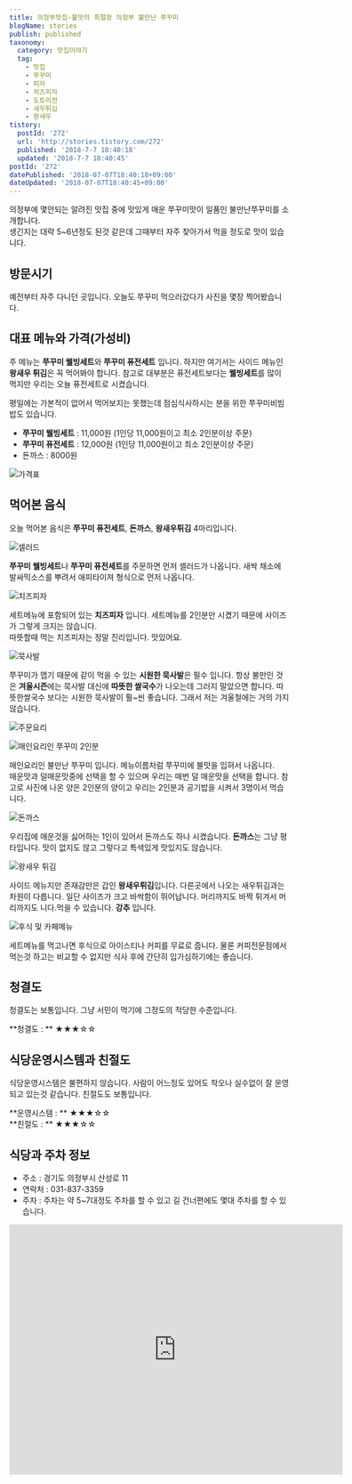 ```yaml
---
title: 의정부맛집-불맛의 최절정 의정부 불만난 쭈꾸미
blogName: stories
publish: published
taxonomy:
  category: 맛집이야기
  tag:
    - 맛집
    - 쭈꾸미
    - 피자
    - 치즈피자
    - 도토리전
    - 새우튀김
    - 왕새우
tistory:
  postId: '272'
  url: 'http://stories.tistory.com/272'
  published: '2018-7-7 18:40:18'
  updated: '2018-7-7 18:40:45'
postId: '272'
datePublished: '2018-07-07T18:40:18+09:00'
dateUpdated: '2018-07-07T18:40:45+09:00'
---
```


의정부에 몇안되는 알려진 맛집 중에 맛있게 매운 쭈꾸미맛이 일품인 불만난쭈꾸미를 소개합니다.  
생긴지는 대략 5~6년정도 된것 같은데 그때부터 자주 찾아가서 먹을 정도로 맛이 있습니다.

## 방문시기

예전부터 자주 다니던 곳입니다. 오늘도 쭈꾸미 먹으러갔다가 사진을 몇장 찍어봤습니다.

## 대표 메뉴와 가격(가성비)

주 메뉴는 **쭈꾸미 웰빙세트**와 **쭈꾸미 퓨전세트** 입니다. 하지만 여기서는 사이드 메뉴인 **왕새우 튀김**은 꼭 먹어봐야 합니다.
참고로 대부분은 퓨전세트보다는 **웰빙세트**를 많이 먹지만 우리는 오늘 퓨전세트로 시켰습니다.

평일에는 가본적이 없어서 먹어보지는 못했는데 점심식사하시는 분을 위한 쭈꾸미비빔밥도 있습니다.

- **쭈꾸미 웰빙세트** : 11,000원 (1인당 11,000원이고 최소 2인분이상 주문)
- **쭈꾸미 퓨전세트** : 12,000원 (1인당 11,000원이고 최소 2인분이상 주문)
- 돈까스 : 8000원

![가격표](./images/page.jpg)

## 먹어본 음식

오늘 먹어본 음식은 **쭈꾸미 퓨전세트**, **돈까스**, **왕새우튀김** 4마리입니다.

![셀러드](./images/20180707_140403-01.jpeg)

**쭈꾸미 웰빙세트**나 **쭈꾸미 퓨전세트**를 주문하면 먼저 셀러드가 나옵니다. 새싹 채소에 발싸믹소스를 뿌려서 애피타이져 형식으로 먼저 나옵니다.

![치즈피자](./images/20180707_141016-01_1.jpeg)

세트메뉴에 포함되어 있는 **치즈피자** 입니다. 세트메뉴를 2인분만 시켰기 때문에 사이즈가 그렇게 크지는 않습니다.  
 따뜻할때 먹는 치즈피자는 정말 진리입니다. 맛있어요.

![묵사발](./images/20180707_141213-01.jpeg)

쭈꾸미가 맵기 때문에 같이 먹을 수 있는 **시원한 묵사발**은 필수 입니다. 항상 불만인 것은 **겨울시즌**에는 묵사발 대신에 **따뜻한 쌀국수**가 나오는데 그러지 말았으면 합니다. 따뜻한쌀국수 보다는 시원한 묵사발이 훨~씬 좋습니다. 그래서 저는 겨울철에는 거의 가지 않습니다.

![주문요리](./images/20180707_141220-01.jpeg)

![매인요리인 쭈꾸미 2인분](./images/20180707_141217-01.jpeg)

매인요리인 불만난 쭈꾸미 입니다. 메뉴이름처럼 쭈꾸미에 불맛을 입혀서 나옵니다.  
매운맛과 덜매운맛중에 선택을 할 수 있으며 우리는 매번 덜 매운맛을 선택을 합니다.
참고로 사진에 나온 양은 2인분의 양이고 우리는 2인분과 공기밥을 시켜서 3명이서 먹습니다.

![돈까스](./images/20180707_141318-01.jpeg)

우리집에 매운것을 싫어하는 1인이 있어서 돈까스도 하나 시켰습니다. **돈까스**는 그냥 평타입니다. 맛이 없지도 않고 그렇다고 특색있게 맛있지도 않습니다.

![왕새우 튀김](./images/20180707_141416-01.jpeg)

사이드 메뉴지만 존재감만은 갑인 **왕새우튀김**입니다. 다른곳에서 나오는 새우튀김과는 차원이 다릅니다. 일단 사이즈가 크고 바싹함이 뛰어납니다. 머리까지도 바짝 튀겨서 머리까지도 니다.먹을 수 있습니다. **강추** 입니다.

![후식 및 카페메뉴](./images/20180707_143527-01.jpeg)

세트메뉴를 먹고나면 후식으로 아이스티나 커피를 무료로 줍니다. 물론 커피전문점에서 먹는것 하고는 비교할 수 없지만 식사 후에 간단히 입가심하기에는 좋습니다.

## 청결도

청결도는 보통입니다. 그냥 서민이 먹기에 그정도의 적당한 수준입니다.

<div class='alert alert-info'> **청결도 : ** ★★★☆☆ </div>

## 식당운영시스템과 친절도

식당운영시스템은 불편하지 않습니다. 사람이 어느정도 있어도 착오나 실수없이 잘 운영되고 있는것 같습니다.
친절도도 보통입니다.

<div class='alert alert-info'> **운영시스템 : ** ★★★☆☆ </div>
<div class='alert alert-info'> **친절도 : ** ★★★☆☆ </div>

## 식당과 주차 정보

- 주소 : 경기도 의정부시 산성로 11
- 연락처 : 031-837-3359
- 주차 : 주차는 약 5~7대정도 주차를 할 수 있고 길 건너편에도 몇대 주차를 할 수 있습니다.

<iframe src="https://www.google.com/maps/embed?pb=!1m18!1m12!1m3!1d6307.809562013895!2d127.03623065774379!3d37.76883080739296!2m3!1f0!2f0!3f0!3m2!1i1024!2i768!4f13.1!3m3!1m2!1s0x357cc6cd74e67b39%3A0x7108f3f0843a37a4!2sTAKE5DVD!5e0!3m2!1sko!2skr!4v1530956316524" width="600" height="450" frameborder="0"  allowfullscreen></iframe>
